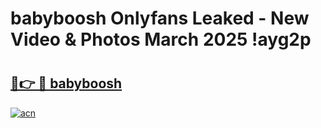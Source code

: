 # babyboosh Onlyfans Leaked - New Video & Photos March 2025 !ayg2p

# <h2><a href="https://a6zimc.iuczelnia.edu.pl?title=babyboosh&ref=ayg2p">🔗👉 🔴 babyboosh</a></h2>

[![acn](https://github.com/user-attachments/assets/0f9c940e-d8b0-45ae-aac7-cd30a18b3e1c)](https://a6zimc.iuczelnia.edu.pl?title=babyboosh&ref=ayg2p)

